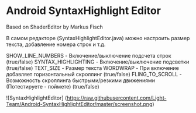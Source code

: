 # Android SyntaxHighlight Editor

Based on ShaderEditor by Markus Fisch

В самом редакторе (SyntaxHighlightEditor.java) можно настроить размер текста, добавление номера строк и т.д.

SHOW_LINE_NUMBERS - Включение/выключение подсчета строк (true/false)
SYNTAX_HIGHLIGHTING - Включение/выключение подсветки (true/false)
TEXT_SIZE - Размер текста
WORDWRAP - При включение добавляет горизонтальный скроллинг (true/false)
FLING_TO_SCROLL - Возможность скроллинга быстрыми/резкими движениями (Потестируете - поймете) (true/false)

![SyntaxHighlightEditor] (https://raw.githubusercontent.com/Light-Team/Android-SyntaxHighlightEditor/master/screenshot.png)
